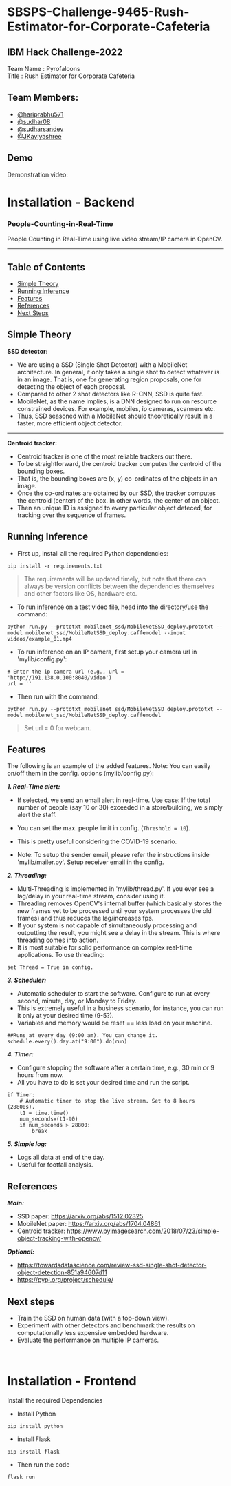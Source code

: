 # SBSPS-Challenge-9465-Rush-Estimator-for-Corporate-Cafeteria
## IBM Hack Challenge-2022

Team Name : Pyrofalcons  
Title : Rush Estimator for Corporate Cafeteria  

## Team Members:
* [@hariprabhu571](https://github.com/hariprabhu571)
* [@sudhar08](https://github.com/sudhar08)
* [@sudharsandev](https://github.com/sudharsandev)
* [@JKaviyashree](https://github.com/JKaviyashree)

## Demo
Demonstration video:  

# Installation - Backend

### People-Counting-in-Real-Time
People Counting in Real-Time using live video stream/IP camera in OpenCV.


--- 

## Table of Contents
* [Simple Theory](#simple-theory)
* [Running Inference](#running-inference)
* [Features](#features)
* [References](#references)
* [Next Steps](#next-steps)

## Simple Theory
**SSD detector:**
- We are using a SSD (Single Shot Detector) with a MobileNet architecture. In general, it only takes a single shot to detect whatever is in an image. That is, one for generating region proposals, one for detecting the object of each proposal. 
- Compared to other 2 shot detectors like R-CNN, SSD is quite fast.
- MobileNet, as the name implies, is a DNN designed to run on resource constrained devices. For example, mobiles, ip cameras, scanners etc.
- Thus, SSD seasoned with a MobileNet should theoretically result in a faster, more efficient object detector.
---
**Centroid tracker:**
- Centroid tracker is one of the most reliable trackers out there.
- To be straightforward, the centroid tracker computes the centroid of the bounding boxes.
- That is, the bounding boxes are (x, y) co-ordinates of the objects in an image. 
- Once the co-ordinates are obtained by our SSD, the tracker computes the centroid (center) of the box. In other words, the center of an object.
- Then an unique ID is assigned to every particular object deteced, for tracking over the sequence of frames.

## Running Inference
- First up, install all the required Python dependencies:
```
pip install -r requirements.txt
```
> The requirements will be updated timely, but note that there can always be version conflicts between the dependencies themselves and other factors like OS, hardware etc.
- To run inference on a test video file, head into the directory/use the command: 
```
python run.py --prototxt mobilenet_ssd/MobileNetSSD_deploy.prototxt --model mobilenet_ssd/MobileNetSSD_deploy.caffemodel --input videos/example_01.mp4
```
- To run inference on an IP camera, first setup your camera url in 'mylib/config.py':

```
# Enter the ip camera url (e.g., url = 'http://191.138.0.100:8040/video')
url = ''
```
- Then run with the command:
```
python run.py --prototxt mobilenet_ssd/MobileNetSSD_deploy.prototxt --model mobilenet_ssd/MobileNetSSD_deploy.caffemodel
```
> Set url = 0 for webcam.

## Features
The following is an example of the added features. Note: You can easily on/off them in the config. options (mylib/config.py):


***1. Real-Time alert:***
- If selected, we send an email alert in real-time. Use case: If the total number of people (say 10 or 30) exceeded in a store/building, we simply alert the staff. 
- You can set the max. people limit in config. (``` Threshold = 10 ```).
- This is pretty useful considering the COVID-19 scenario. 

- Note: To setup the sender email, please refer the instructions inside 'mylib/mailer.py'. Setup receiver email in the config.


***2. Threading:***
- Multi-Threading is implemented in 'mylib/thread.py'. If you ever see a lag/delay in your real-time stream, consider using it.
- Threading removes OpenCV's internal buffer (which basically stores the new frames yet to be processed until your system processes the old frames) and thus reduces the lag/increases fps. 
- If your system is not capable of simultaneously processing and outputting the result, you might see a delay in the stream. This is where threading comes into action.
- It is most suitable for solid performance on complex real-time applications. To use threading:

``` set Thread = True in config. ```


***3. Scheduler:***
- Automatic scheduler to start the software. Configure to run at every second, minute, day, or Monday to Friday.
- This is extremely useful in a business scenario, for instance, you can run it only at your desired time (9-5?).
- Variables and memory would be reset == less load on your machine.

```
##Runs at every day (9:00 am). You can change it.
schedule.every().day.at("9:00").do(run)
```

***4. Timer:***
- Configure stopping the software after a certain time, e.g., 30 min or 9 hours from now.
- All you have to do is set your desired time and run the script.

```
if Timer:
	# Automatic timer to stop the live stream. Set to 8 hours (28800s).
	t1 = time.time()
	num_seconds=(t1-t0)
	if num_seconds > 28800:
		break
```

***5. Simple log:***
- Logs all data at end of the day.
- Useful for footfall analysis.

## References
***Main:***
- SSD paper: https://arxiv.org/abs/1512.02325
- MobileNet paper: https://arxiv.org/abs/1704.04861
- Centroid tracker: https://www.pyimagesearch.com/2018/07/23/simple-object-tracking-with-opencv/

***Optional:***
- https://towardsdatascience.com/review-ssd-single-shot-detector-object-detection-851a94607d11
- https://pypi.org/project/schedule/

## Next steps
- Train the SSD on human data (with a top-down view).
- Experiment with other detectors and benchmark the results on computationally less expensive embedded hardware. 
- Evaluate the performance on multiple IP cameras.

<p>&nbsp;</p>

# Installation - Frontend

Install the required Dependencies  
- Install Python
```
pip install python
```
- install Flask
```
pip install flask
```
- Then run the code
```
flask run
```
